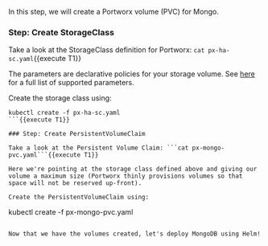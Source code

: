 In this step, we will create a Portworx volume (PVC) for Mongo.

### Step: Create StorageClass

Take a look at the StorageClass definition for Portworx: ```cat px-ha-sc.yaml```{{execute T1}}

The parameters are declarative policies for your storage volume. See [here](https://docs.portworx.com/manage/volumes.html) for a full list of supported parameters.

Create the storage class using:
```
kubectl create -f px-ha-sc.yaml
```{{execute T1}}

### Step: Create PersistentVolumeClaim

Take a look at the Persistent Volume Claim: ```cat px-mongo-pvc.yaml```{{execute T1}}

Here we're pointing at the storage class defined above and giving our volume a maximum size (Portworx thinly provisions volumes so that space will not be reserved up-front).

Create the PersistentVolumeClaim using:
```
kubectl create -f px-mongo-pvc.yaml
```{{execute T1}}

Now that we have the volumes created, let's deploy MongoDB using Helm!

